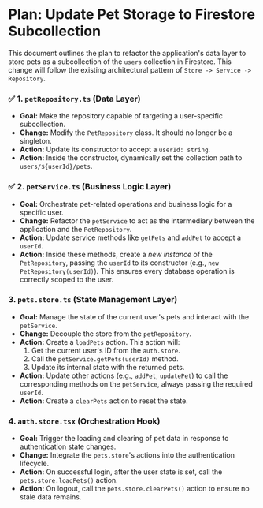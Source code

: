 # Plan: Update Pet Storage to Firestore Subcollection

This document outlines the plan to refactor the application's data layer to store pets as a subcollection of the `users`
collection in Firestore. This change will follow the existing architectural pattern of `Store -> Service -> Repository`.

### :white_check_mark: 1. `petRepository.ts` (Data Layer)

- **Goal:** Make the repository capable of targeting a user-specific subcollection.
- **Change:** Modify the `PetRepository` class. It should no longer be a singleton.
- **Action:** Update its constructor to accept a `userId: string`.
- **Action:** Inside the constructor, dynamically set the collection path to `users/${userId}/pets`.

### :white_check_mark: 2. `petService.ts` (Business Logic Layer)

- **Goal:** Orchestrate pet-related operations and business logic for a specific user.
- **Change:** Refactor the `petService` to act as the intermediary between the application and the `PetRepository`.
- **Action:** Update service methods like `getPets` and `addPet` to accept a `userId`.
- **Action:** Inside these methods, create a _new instance_ of the `PetRepository`, passing the `userId` to its
  constructor (e.g., `new PetRepository(userId)`). This ensures every database operation is correctly scoped to the
  user.

### 3. `pets.store.ts` (State Management Layer)

- **Goal:** Manage the state of the current user's pets and interact with the `petService`.
- **Change:** Decouple the store from the `petRepository`.
- **Action:** Create a `loadPets` action. This action will:
  1. Get the current user's ID from the `auth.store`.
  2. Call the `petService.getPets(userId)` method.
  3. Update its internal state with the returned pets.
- **Action:** Update other actions (e.g., `addPet`, `updatePet`) to call the corresponding methods on the `petService`,
  always passing the required `userId`.
- **Action:** Create a `clearPets` action to reset the state.

### 4. `auth.store.tsx` (Orchestration Hook)

- **Goal:** Trigger the loading and clearing of pet data in response to authentication state changes.
- **Change:** Integrate the `pets.store`'s actions into the authentication lifecycle.
- **Action:** On successful login, after the user state is set, call the `pets.store.loadPets()` action.
- **Action:** On logout, call the `pets.store.clearPets()` action to ensure no stale data remains.
